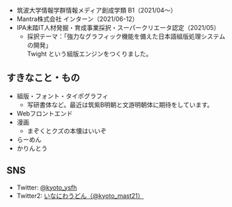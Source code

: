 - 筑波大学情報学群情報メディア創成学類 B1（2021/04〜）
- Mantra株式会社 インターン（2021/06-12）
- IPA未踏IT人材発掘・育成事業採択・スーパークリエータ認定（2021/05）
  - 採択テーマ：｢強力なグラフィック機能を備えた日本語組版処理システムの開発」  
  Twight という組版エンジンをつくりました。

## すきなこと・もの
- 組版・フォント・タイポグラフィ
  - 写研書体など。最近は筑紫B明朝と文游明朝体に期待をしています。
- Webフロントエンド
- 漫画
  - まぞくとクズの本懐はいいぞ
- らーめん
- かりんとう

## SNS
- Twitter: [@kyoto_ysfh](https://twitter.com/kyoto_ysfh)
- Twitter2: [いなにわうどん（@kyoto_mast21）](https://twitter.com/kyoto_mast21)